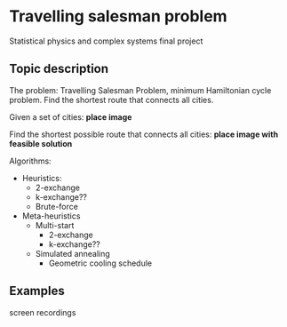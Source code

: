 # Travelling salesman problem

Statistical physics and complex systems final project

## Topic description

The problem: Travelling Salesman Problem, minimum Hamiltonian cycle problem. Find the shortest route that connects all cities.

Given a set of cities:
**place image**

Find the shortest possible route that connects all cities:
**place image with feasible solution**

Algorithms:
- Heuristics:
    - 2-exchange
    - k-exchange??
    - Brute-force
- Meta-heuristics
    - Multi-start
        - 2-exchange
        - k-exchange??
    - Simulated annealing
        - Geometric cooling schedule

## Examples

screen recordings
